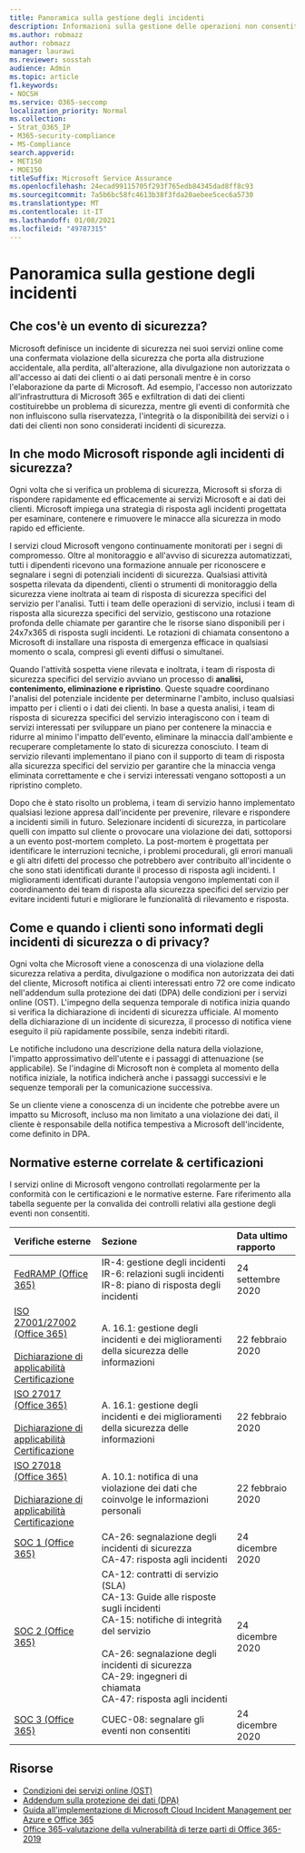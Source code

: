 ```yaml
---
title: Panoramica sulla gestione degli incidenti
description: Informazioni sulla gestione delle operazioni non consentite in Microsoft 365
ms.author: robmazz
author: robmazz
manager: laurawi
ms.reviewer: sosstah
audience: Admin
ms.topic: article
f1.keywords:
- NOCSH
ms.service: O365-seccomp
localization_priority: Normal
ms.collection:
- Strat_O365_IP
- M365-security-compliance
- MS-Compliance
search.appverid:
- MET150
- MOE150
titleSuffix: Microsoft Service Assurance
ms.openlocfilehash: 24ecad99115705f293f765edb84345dad8ff8c93
ms.sourcegitcommit: 7a5b6bc58fc4613b38f3fda20aebee5cec6a5730
ms.translationtype: MT
ms.contentlocale: it-IT
ms.lasthandoff: 01/08/2021
ms.locfileid: "49787315"
---
```

# <a name="incident-management-overview"></a>Panoramica sulla gestione degli incidenti

## <a name="what-is-a-security-incident"></a>Che cos'è un evento di sicurezza?

Microsoft definisce un incidente di sicurezza nei suoi servizi online come una confermata violazione della sicurezza che porta alla distruzione accidentale, alla perdita, all'alterazione, alla divulgazione non autorizzata o all'accesso ai dati dei clienti o ai dati personali mentre è in corso l'elaborazione da parte di Microsoft. Ad esempio, l'accesso non autorizzato all'infrastruttura di Microsoft 365 e exfiltration di dati dei clienti costituirebbe un problema di sicurezza, mentre gli eventi di conformità che non influiscono sulla riservatezza, l'integrità o la disponibilità dei servizi o i dati dei clienti non sono considerati incidenti di sicurezza.

## <a name="how-does-microsoft-respond-to-security-incidents"></a>In che modo Microsoft risponde agli incidenti di sicurezza?

Ogni volta che si verifica un problema di sicurezza, Microsoft si sforza di rispondere rapidamente ed efficacemente ai servizi Microsoft e ai dati dei clienti. Microsoft impiega una strategia di risposta agli incidenti progettata per esaminare, contenere e rimuovere le minacce alla sicurezza in modo rapido ed efficiente.

I servizi cloud Microsoft vengono continuamente monitorati per i segni di compromesso. Oltre al monitoraggio e all'avviso di sicurezza automatizzati, tutti i dipendenti ricevono una formazione annuale per riconoscere e segnalare i segni di potenziali incidenti di sicurezza. Qualsiasi attività sospetta rilevata da dipendenti, clienti o strumenti di monitoraggio della sicurezza viene inoltrata ai team di risposta di sicurezza specifici del servizio per l'analisi. Tutti i team delle operazioni di servizio, inclusi i team di risposta alla sicurezza specifici del servizio, gestiscono una rotazione profonda delle chiamate per garantire che le risorse siano disponibili per i 24x7x365 di risposta sugli incidenti. Le rotazioni di chiamata consentono a Microsoft di installare una risposta di emergenza efficace in qualsiasi momento o scala, compresi gli eventi diffusi o simultanei.

Quando l'attività sospetta viene rilevata e inoltrata, i team di risposta di sicurezza specifici del servizio avviano un processo di **analisi, contenimento, eliminazione e ripristino**. Queste squadre coordinano l'analisi del potenziale incidente per determinarne l'ambito, incluso qualsiasi impatto per i clienti o i dati dei clienti. In base a questa analisi, i team di risposta di sicurezza specifici del servizio interagiscono con i team di servizi interessati per sviluppare un piano per contenere la minaccia e ridurre al minimo l'impatto dell'evento, eliminare la minaccia dall'ambiente e recuperare completamente lo stato di sicurezza conosciuto. I team di servizio rilevanti implementano il piano con il supporto di team di risposta alla sicurezza specifici del servizio per garantire che la minaccia venga eliminata correttamente e che i servizi interessati vengano sottoposti a un ripristino completo.

Dopo che è stato risolto un problema, i team di servizio hanno implementato qualsiasi lezione appresa dall'incidente per prevenire, rilevare e rispondere a incidenti simili in futuro. Selezionare incidenti di sicurezza, in particolare quelli con impatto sul cliente o provocare una violazione dei dati, sottoporsi a un evento post-mortem completo. La post-mortem è progettata per identificare le interruzioni tecniche, i problemi procedurali, gli errori manuali e gli altri difetti del processo che potrebbero aver contribuito all'incidente o che sono stati identificati durante il processo di risposta agli incidenti. I miglioramenti identificati durante l'autopsia vengono implementati con il coordinamento dei team di risposta alla sicurezza specifici del servizio per evitare incidenti futuri e migliorare le funzionalità di rilevamento e risposta.

## <a name="how-and-when-are-customers-notified-of-security-or-privacy-incidents"></a>Come e quando i clienti sono informati degli incidenti di sicurezza o di privacy?

Ogni volta che Microsoft viene a conoscenza di una violazione della sicurezza relativa a perdita, divulgazione o modifica non autorizzata dei dati del cliente, Microsoft notifica ai clienti interessati entro 72 ore come indicato nell'addendum sulla protezione dei dati (DPA) delle condizioni per i servizi online (OST). L'impegno della sequenza temporale di notifica inizia quando si verifica la dichiarazione di incidenti di sicurezza ufficiale. Al momento della dichiarazione di un incidente di sicurezza, il processo di notifica viene eseguito il più rapidamente possibile, senza indebiti ritardi.

Le notifiche includono una descrizione della natura della violazione, l'impatto approssimativo dell'utente e i passaggi di attenuazione (se applicabile). Se l'indagine di Microsoft non è completa al momento della notifica iniziale, la notifica indicherà anche i passaggi successivi e le sequenze temporali per la comunicazione successiva.

Se un cliente viene a conoscenza di un incidente che potrebbe avere un impatto su Microsoft, incluso ma non limitato a una violazione dei dati, il cliente è responsabile della notifica tempestiva a Microsoft dell'incidente, come definito in DPA.

## <a name="related-external-regulations--certifications"></a>Normative esterne correlate & certificazioni

I servizi online di Microsoft vengono controllati regolarmente per la conformità con le certificazioni e le normative esterne. Fare riferimento alla tabella seguente per la convalida dei controlli relativi alla gestione degli eventi non consentiti.

| **Verifiche esterne** | **Sezione** | **Data ultimo rapporto** |
|:--------------------|:------------|:-----------------------|
| [FedRAMP (Office 365)](https://compliance.microsoft.com/compliancemanager) | IR-4: gestione degli incidenti <br> IR-6: relazioni sugli incidenti <br> IR-8: piano di risposta degli incidenti | 24 settembre 2020 |
| [ISO 27001/27002 (Office 365)](https://servicetrust.microsoft.com/ViewPage/MSComplianceGuideV3?command=Download&downloadType=Document&downloadId=d7864d4f-e053-4cc4-a964-fa526d07c3be&tab=7027ead0-3d6b-11e9-b9e1-290b1eb4cdeb&docTab=7027ead0-3d6b-11e9-b9e1-290b1eb4cdeb_ISO_Reports) <br><br> [Dichiarazione di applicabilità](https://servicetrust.microsoft.com/ViewPage/MSComplianceGuide?command=Download&downloadType=Document&downloadId=8ee1e46b-2ada-4e7b-bb7d-4c55a8cb6fcd&docTab=4ce99610-c9c0-11e7-8c2c-f908a777fa4d_ISO_Reports) <br> [Certificazione](https://servicetrust.microsoft.com/ViewPage/MSComplianceGuideV3?command=Download&downloadType=Document&downloadId=1e84a14a-2468-45ac-9412-5e53250d57ec&tab=7027ead0-3d6b-11e9-b9e1-290b1eb4cdeb&docTab=7027ead0-3d6b-11e9-b9e1-290b1eb4cdeb_ISO_Reports) | A. 16.1: gestione degli incidenti e dei miglioramenti della sicurezza delle informazioni | 22 febbraio 2020 |
| [ISO 27017 (Office 365)](https://servicetrust.microsoft.com/ViewPage/MSComplianceGuideV3?command=Download&downloadType=Document&downloadId=d7864d4f-e053-4cc4-a964-fa526d07c3be&tab=7027ead0-3d6b-11e9-b9e1-290b1eb4cdeb&docTab=7027ead0-3d6b-11e9-b9e1-290b1eb4cdeb_ISO_Reports) <br><br> [Dichiarazione di applicabilità](https://servicetrust.microsoft.com/ViewPage/MSComplianceGuide?command=Download&downloadType=Document&downloadId=8ee1e46b-2ada-4e7b-bb7d-4c55a8cb6fcd&docTab=4ce99610-c9c0-11e7-8c2c-f908a777fa4d_ISO_Reports) <br> [Certificazione](https://servicetrust.microsoft.com/ViewPage/MSComplianceGuideV3?command=Download&downloadType=Document&downloadId=70de0999-5451-43a3-9ef4-761e8fbfb1a3&tab=7027ead0-3d6b-11e9-b9e1-290b1eb4cdeb&docTab=7027ead0-3d6b-11e9-b9e1-290b1eb4cdeb_ISO_Reports) | A. 16.1: gestione degli incidenti e dei miglioramenti della sicurezza delle informazioni | 22 febbraio 2020 |
| [ISO 27018 (Office 365)](https://servicetrust.microsoft.com/ViewPage/MSComplianceGuideV3?command=Download&downloadType=Document&downloadId=d7864d4f-e053-4cc4-a964-fa526d07c3be&tab=7027ead0-3d6b-11e9-b9e1-290b1eb4cdeb&docTab=7027ead0-3d6b-11e9-b9e1-290b1eb4cdeb_ISO_Reports) <br><br> [Dichiarazione di applicabilità](https://servicetrust.microsoft.com/ViewPage/MSComplianceGuide?command=Download&downloadType=Document&downloadId=8ee1e46b-2ada-4e7b-bb7d-4c55a8cb6fcd&docTab=4ce99610-c9c0-11e7-8c2c-f908a777fa4d_ISO_Reports) <br> [Certificazione](https://servicetrust.microsoft.com/ViewPage/MSComplianceGuideV3?command=Download&downloadType=Document&downloadId=43e89534-f48d-42ea-a7a7-3523ff516036&tab=7027ead0-3d6b-11e9-b9e1-290b1eb4cdeb&docTab=7027ead0-3d6b-11e9-b9e1-290b1eb4cdeb_ISO_Reports) | A. 10.1: notifica di una violazione dei dati che coinvolge le informazioni personali  | 22 febbraio 2020 |
| [SOC 1 (Office 365)](https://servicetrust.microsoft.com/ViewPage/MSComplianceGuideV3?command=Download&downloadType=Document&downloadId=90df3f9c-3aaf-4dbf-99d0-ca9f2991721b&tab=7027ead0-3d6b-11e9-b9e1-290b1eb4cdeb&docTab=7027ead0-3d6b-11e9-b9e1-290b1eb4cdeb_SOC_%2F_SSAE_16_Reports) | CA-26: segnalazione degli incidenti di sicurezza <br> CA-47: risposta agli incidenti | 24 dicembre 2020 |
| [SOC 2 (Office 365)](https://servicetrust.microsoft.com/ViewPage/MSComplianceGuideV3?command=Download&downloadType=Document&downloadId=a73c1738-7892-42b7-acd3-87b6371c53f6&tab=7027ead0-3d6b-11e9-b9e1-290b1eb4cdeb&docTab=7027ead0-3d6b-11e9-b9e1-290b1eb4cdeb_SOC_%2F_SSAE_16_Reports) | CA-12: contratti di servizio (SLA) <br> CA-13: Guide alle risposte sugli incidenti <br> CA-15: notifiche di integrità del servizio  <br>  <br> CA-26: segnalazione degli incidenti di sicurezza <br> CA-29: ingegneri di chiamata <br> CA-47: risposta agli incidenti | 24 dicembre 2020 |
| [SOC 3 (Office 365)](https://servicetrust.microsoft.com/ViewPage/MSComplianceGuideV3?command=Download&downloadType=Document&downloadId=274054e5-4968-48d2-bf94-9a8eda5d7a93&tab=7027ead0-3d6b-11e9-b9e1-290b1eb4cdeb&docTab=7027ead0-3d6b-11e9-b9e1-290b1eb4cdeb_SOC_%2F_SSAE_16_Reports) | CUEC-08: segnalare gli eventi non consentiti  | 24 dicembre 2020  |

## <a name="resources"></a>Risorse

- [Condizioni dei servizi online (OST)](https://www.microsoft.com/licensing/product-licensing/products)
- [Addendum sulla protezione dei dati (DPA)](https://www.microsoft.com/licensing/product-licensing/products)
- [Guida all'implementazione di Microsoft Cloud Incident Management per Azure e Office 365](https://servicetrust.microsoft.com/ViewPage/TrustDocumentsV3?command=Download&downloadType=Document&downloadId=a8a7cb87-9710-4d09-8748-0835b6754e95&tab=7f51cb60-3d6c-11e9-b2af-7bb9f5d2d913&docTab=7f51cb60-3d6c-11e9-b2af-7bb9f5d2d913_FAQ_and_White_Papers)
- [Office 365-valutazione della vulnerabilità di terze parti di Office 365-2019](https://servicetrust.microsoft.com/ViewPage/TrustDocumentsV3?command=Download&downloadType=Document&downloadId=e85e478f-2491-435d-9c1b-2f0ad7ca8e56&tab=7f51cb60-3d6c-11e9-b2af-7bb9f5d2d913&docTab=7f51cb60-3d6c-11e9-b2af-7bb9f5d2d913_Pen_Test_and_Security_Assessments)
